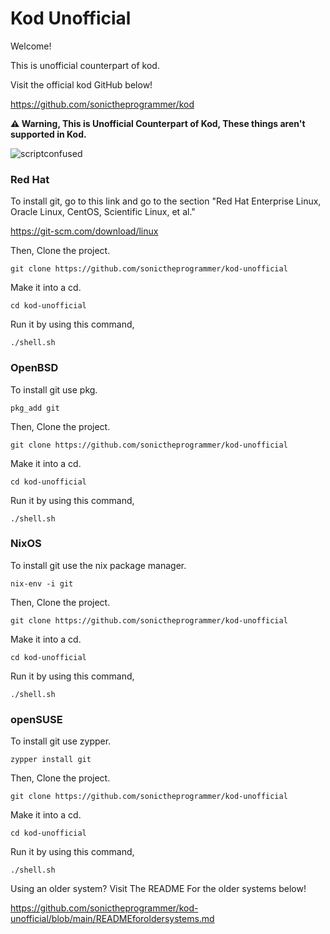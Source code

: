 # Kod Unofficial

Welcome!


This is unofficial counterpart of kod.

Visit the official kod GitHub below!

https://github.com/sonictheprogrammer/kod


**⚠ Warning, This is Unofficial Counterpart of Kod, These things aren't supported in Kod.**

![scriptconfused](https://github.com/sonictheprogrammer/kod-unofficial/assets/92324146/74d8f64c-50a4-410a-9e08-f88054843796)


### Red Hat

To install git, go to this link and go to the section "Red Hat Enterprise Linux, Oracle Linux, CentOS, Scientific Linux, et al."

https://git-scm.com/download/linux

Then, Clone the project.

`git clone https://github.com/sonictheprogrammer/kod-unofficial`

Make it into a cd.

`cd kod-unofficial`

Run it by using this command,

`./shell.sh`

### OpenBSD

To install git use pkg.

`pkg_add git`

Then, Clone the project.

`git clone https://github.com/sonictheprogrammer/kod-unofficial`

Make it into a cd.

`cd kod-unofficial`

Run it by using this command,

`./shell.sh`

### NixOS

To install git use the nix package manager.

`nix-env -i git`

Then, Clone the project.

`git clone https://github.com/sonictheprogrammer/kod-unofficial`

Make it into a cd.

`cd kod-unofficial`

Run it by using this command,

`./shell.sh`

### openSUSE

To install git use zypper.

`zypper install git`

Then, Clone the project.

`git clone https://github.com/sonictheprogrammer/kod-unofficial`

Make it into a cd.

`cd kod-unofficial`

Run it by using this command,

`./shell.sh`

Using an older system? Visit The README For the older systems below!

https://github.com/sonictheprogrammer/kod-unofficial/blob/main/READMEforoldersystems.md
